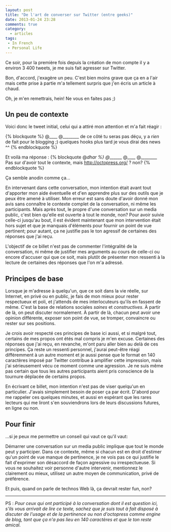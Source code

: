```yaml
---
layout: post
title: "De l'art de converser sur Twitter (entre geeks)"
date: 2013-01-24 23:28
comments: true
category:
  - articles
tags:
 - In French
 - Personal Life
---
```


Ce soir, pour la première fois depuis la création de mon compte il y a environ 3 400 tweets, je me suis fait agresser sur Twitter.

Bon, d'accord, j'exagère un peu. C'est bien moins grave que ça en a l'air mais cette prise à partie m'a tellement surpris que j'en écris un article à chaud.
<!-- more -->

Oh, je m'en remettrais, hein! Ne vous en faites pas ;)


## Un peu de contexte

Voici donc le tweet initial, celui qui a attiré mon attention et m'a fait réagir :

{% blockquote  %}
@____ @________ de ce côté tu seras pas déçu, y a *rien* de fait pour le blogging ;) quelques hooks plus tard je vous dirai des news ^^
{% endblockquote %}

Et voilà ma réponse :
{% blockquote @_dhar %}
@_______ @____ @________ Pas sur d'avoir tout le contexte, mais http://octopress.org/  ? non?
{% endblockquote %}

Ça semble anodin comme ça...

En intervenant dans cette conversation, mon intention était avant tout d'apporter mon aide éventuelle et d'en apprendre plus sur des outils que je peux être amené à utiliser.
Mon erreur est sans doute d'avoir donné mon avis sans connaître le contexte complet de la conversation, ni même les participants.
Mais après tout, le propre d'une conversation sur un media public, c'est bien qu'elle est ouverte à tout le monde, non?
Pour avoir suivie celle-ci jusqu'au bout, il est évident maintenant que mon intervention était hors sujet et que je manquais d'éléments pour fournir un point de vue pertinent; pour autant, ça ne justifie pas le ton agressif de certaines des réponses que j'ai reçu.

L'objectif de ce billet n'est pas de commenter l'intégralité de la conversation, ni même de justifier mes arguments au cours de celle-ci ou encore d'accuser qui que ce soit, mais plutôt de présenter mon ressenti à la lecture de certaines des réponses que l'on m'a adressé.

## Principes de base

Lorsque je m'adresse à quelqu'un, que ce soit dans la vie réelle, sur Internet, en privé ou en public, je fais de mon mieux pour rester respectueux et poli, et j'attends de mes interlocuteurs qu'ils en fassent de même.
C'est la base de relations sociales _saines_ et _constructives_.
À partir de là, on peut discuter normalement.
À partir de là, chacun peut avoir une opinion différente, exposer son point de vue, se tromper, convaincre ou rester sur ses positions.

Je crois avoir respecté ces principes de base ici aussi, et si malgré tout, certains de mes propos ont étés mal compris je m'en excuse. Certaines des réponses que j'ai reçu, en revanche, m'ont paru aller bien au delà de ces principes.
Ça reste un ressenti personnel, j'aurai peut-être réagi différemment à un autre moment et je aussi pense que le format en 140 caractères imposé par Twitter contribue à amplifier cette impression, mais j'ai sérieusement vécu ce moment comme une agression.
Je ne suis même pas certain que tous les autres participants aient pris conscience de la tournure déplacée de certains propos.

En écrivant ce billet, mon intention n'est pas de viser quelqu'un en particulier.
J'avais simplement besoin de poser ça par écrit.
D'abord pour me rappeler ces quelques minutes, et aussi en espérant que les rares lecteurs qui me liront s'en souviendrons lors de leurs discussions futures, en ligne ou non.

## Pour finir

...si je peux me permettre un conseil qui vaut ce qu'il vaut:

Démarrer une conversation sur un media public implique que tout le monde peut y participer.
Dans ce contexte, même si chacun est en droit d'estimer qu'un point de vue manque de pertinence, je ne vois pas ce qui justifie le fait d'exprimer son désaccord de façon agressive ou irrespectueuse.
Si vous ne souhaitez voir personne d'autre intervenir, mentionnez le clairement ou mieux, utilisez un autre moyen de communication, privé de préférence.

Et puis, quand on parle de technos Web là, ça devrait rester fun, non?

----------

PS : _Pour ceux qui ont participé à la conversation dont il est question ici, s'ils vous arrivait de lire ce texte, sachez que je suis tout à fait disposé à discuter de l'usage et de la pertinence ou non d'octopress comme engine de blog, tant que ça n'a pas lieu en 140 caractères et que le ton reste amical._
